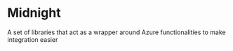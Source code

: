 # Midnight

A set of libraries that act as a wrapper around Azure functionalities to make integration easier